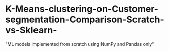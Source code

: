 # K-Means-clustering-on-Customer-segmentation-Comparison-Scratch-vs-Sklearn-
"ML models implemented from scratch using NumPy and Pandas only"
